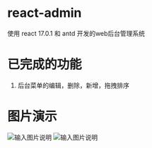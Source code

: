 # react-admin
使用 react 17.0.1 和 antd 开发的web后台管理系统



# 已完成的功能

1. 后台菜单的编辑，删除，新增，拖拽排序

# 图片演示
![输入图片说明](https://images.gitee.com/uploads/images/2021/0311/110606_da8c656d_2093191.png "截屏2021-03-11 上午11.05.22.png")
![输入图片说明](https://images.gitee.com/uploads/images/2021/0311/110616_0de6bb0c_2093191.png "截屏2021-03-11 上午11.05.36.png")
